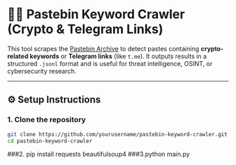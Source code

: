# 🕵️‍♂️ Pastebin Keyword Crawler (Crypto & Telegram Links)

This tool scrapes the [Pastebin Archive](https://pastebin.com/archive) to detect pastes containing **crypto-related keywords** or **Telegram links** (like `t.me`). It outputs results in a structured `.jsonl` format and is useful for threat intelligence, OSINT, or cybersecurity research.

---

## ⚙️ Setup Instructions

### 1. Clone the repository
```bash
git clone https://github.com/yourusername/pastebin-keyword-crawler.git
cd pastebin-keyword-crawler
```
###2. pip install requests beautifulsoup4
###3.python main.py
